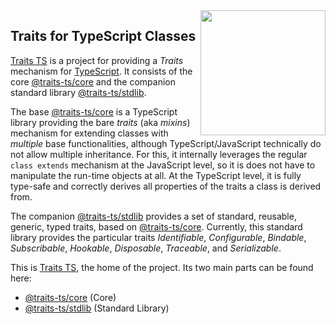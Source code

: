 
<img src="https://raw.githubusercontent.com/traits-ts/core/refs/heads/master/etc/logo.svg" width="200" style="float: right" align="right" alt=""/>

## Traits for TypeScript Classes

[Traits TS](https://github.com/traits-ts) is a
project for providing a *Traits* mechanism for
[TypeScript](https://www.typescriptlang.org/). It consists of the
core [@traits-ts/core](https://github.com/traits-ts/core)
and the companion standard library
[@traits-ts/stdlib](https://github.com/traits-ts/stdlib).

The base [@traits-ts/core](https://github.com/traits-ts/core)
is a TypeScript library providing the bare *traits* (aka *mixins*)
mechanism for extending classes with *multiple* base functionalities,
although TypeScript/JavaScript technically do not allow multiple
inheritance. For this, it internally leverages the regular `class
extends` mechanism at the JavaScript level, so it is does not have to
manipulate the run-time objects at all. At the TypeScript level, it is
fully type-safe and correctly derives all properties of the traits a
class is derived from.

The companion [@traits-ts/stdlib](https://github.com/traits-ts/stdlib)
provides a set of standard, reusable, generic, typed traits,
based on [@traits-ts/core](https://github.com/traits-ts/core). Currently,
this standard library provides the particular traits *Identifiable*,
*Configurable*, *Bindable*, *Subscribable*, *Hookable*, *Disposable*,
*Traceable*, and *Serializable*.

This is [Traits TS](https://github.com/traits-ts), the home of the project.
Its two main parts can be found here:

- [@traits-ts/core](https://github.com/traits-ts/core) (Core)
- [@traits-ts/stdlib](https://github.com/traits-ts/stdlib) (Standard Library)


